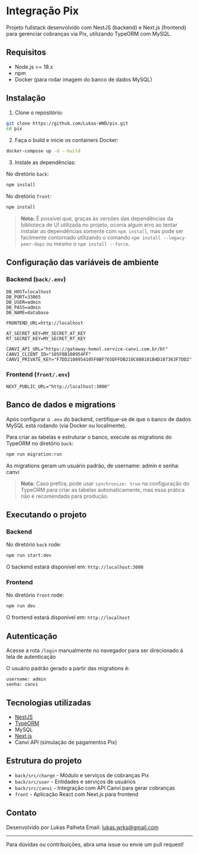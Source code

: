 # Integração Pix

Projeto fullstack desenvolvido com NestJS (backend) e Next.js (frontend) para gerenciar cobranças via Pix, utilizando TypeORM com MySQL.

## Requisitos

- Node.js >= 18.x
- npm
- Docker (para rodar imagem do banco de dados MySQL)

## Instalação

1. Clone o repositório:

```bash
git clone https://github.com/Lukas-WND/pix.git
cd pix
```

2. Faça o build e inicie os containers Docker:

```bash
docker-compose up -d --build
```

3. Instale as dependências:

No diretório `back`:

```bash
npm install
```

No diretório `front`:

```bash
npm install
```

> **Nota:** É possível que, graças às versões das dependências da biblioteca de UI utilizada no projeto, ocorra algum erro ao tentar instalar as dependências somente com `npm install`, mas pode ser facilmente contornado utilizando o comando `npm install --legacy-peer-deps` ou mesmo o `npm install --force`.

## Configuração das variáveis de ambiente

### Backend (`back/.env`)

```env
DB_HOST=localhost
DB_PORT=33065
DB_USER=admin
DB_PASS=admin
DB_NAME=database

FRONTEND_URL=http://localhost

AT_SECRET_KEY=MY_SECRET_AT_KEY
RT_SECRET_KEY=MY_SECRET_RT_KEY

CANVI_API_URL="https://gateway-homol.service-canvi.com.br/bt"
CANVI_CLIENT_ID="105F0B108954FF"
CANVI_PRIVATE_KEY="F7DD2108954105F0BF765DFFDB210C880101B4D107363F7DD2"
```

### Frontend (`front/.env`)

```env
NEXT_PUBLIC_URL="http://localhost:3000"
```

## Banco de dados e migrations

Após configurar o `.env` do backend, certifique-se de que o banco de dados MySQL está rodando (via Docker ou localmente).

Para criar as tabelas e estruturar o banco, execute as migrations do TypeORM no diretório `back`:

```bash
npm run migration:run
```

As migrations geram um usuário padrão, de username: admin e senha: canvi

> **Nota:** Caso prefira, pode usar `synchronize: true` na configuração do TypeORM para criar as tabelas automaticamente, mas essa prática não é recomendada para produção.

## Executando o projeto

### Backend

No diretório `back` rode:

```bash
npm run start:dev
```

O backend estará disponível em:
`http://localhost:3000`

### Frontend

No diretório `front` rode:

```bash
npm run dev
```

O frontend estará disponível em:
`http://localhost`

## Autenticação
Acesse a rota `/login` manualmente no navegador para ser direcionado à tela de autenticação

O usuário padrão gerado a partir das migrations é:

```
username: admin
senha: canvi
```

## Tecnologias utilizadas

- [NestJS](https://nestjs.com/)
- [TypeORM](https://typeorm.io/)
- MySQL
- [Next.js](https://nextjs.org/)
- Canvi API (simulação de pagamentos Pix)

## Estrutura do projeto

- `back/src/charge` - Módulo e serviços de cobranças Pix
- `back/src/user` - Entidades e serviços de usuários
- `back/src/canvi` - Integração com API Canvi para gerar cobranças
- `front` - Aplicação React com Next.js para frontend

## Contato

Desenvolvido por Lukas Palheta
Email: [lukas.wrks@gmail.com](mailto:lukas.wrks@gmail.com)

---

Para dúvidas ou contribuições, abra uma issue ou envie um pull request!
